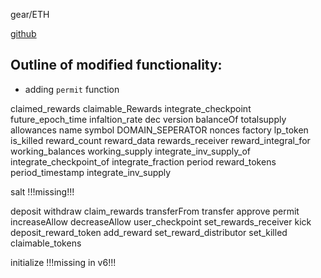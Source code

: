 gear/ETH

[github](https://github.com/curvefi/curve-dao-contracts/blob/master/contracts/gauges/LiquidityGaugeV5.vy)

## Outline of modified functionality:
- adding `permit` function


claimed_rewards
claimable_Rewards
integrate_checkpoint
future_epoch_time
infaltion_rate
dec
version
balanceOf
totalsupply
allowances
name
symbol
DOMAIN_SEPERATOR
nonces
factory
lp_token
is_killed
reward_count
reward_data
rewards_receiver
reward_integral_for
working_balances
working_supply
integrate_inv_supply_of
integrate_checkpoint_of
integrate_fraction
period
reward_tokens
period_timestamp
integrate_inv_supply

salt !!!missing!!!

deposit 
withdraw
claim_rewards
transferFrom
transfer
approve
permit
increaseAllow
decreaseAllow
user_checkpoint
set_rewards_receiver
kick
deposit_reward_token
add_reward
set_reward_distributor
set_killed
claimable_tokens

initialize !!!missing in v6!!!

